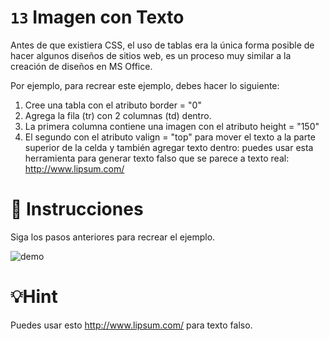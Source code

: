 
# `13` Imagen con Texto

Antes de que existiera CSS, el uso de tablas era la única forma posible de hacer algunos diseños de sitios web, es un proceso muy similar a la creación de diseños en MS Office.

Por ejemplo, para recrear este ejemplo, debes hacer lo siguiente:

1. Cree una tabla con el atributo border = "0"
2. Agrega la fila (tr) con 2 columnas (td) dentro.
3. La primera columna contiene una imagen con el atributo height = "150"
4. El segundo con el atributo valign = "top" para mover el texto a la parte superior de la celda y también agregar texto dentro: puedes usar esta herramienta para generar texto falso que se parece a texto real: http://www.lipsum.com/

# 📝 Instrucciones

Siga los pasos anteriores para recrear el ejemplo.

![demo](http://i.imgur.com/opTIFpg.png)

# 💡Hint

Puedes usar esto http://www.lipsum.com/ para texto falso.
